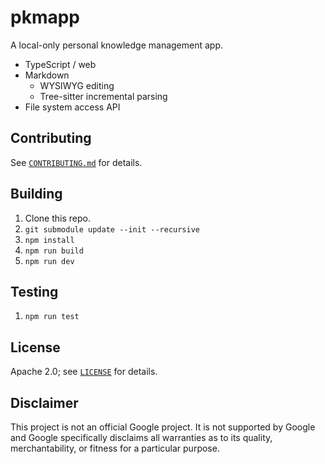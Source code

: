 # pkmapp

A local-only personal knowledge management app.

* TypeScript / web
* Markdown
  * WYSIWYG editing
  * Tree-sitter incremental parsing
* File system access API

## Contributing

See [`CONTRIBUTING.md`](CONTRIBUTING.md) for details.

## Building

1. Clone this repo.
1. `git submodule update --init --recursive`
1. `npm install`
1. `npm run build`
1. `npm run dev`

## Testing

1. `npm run test`

## License

Apache 2.0; see [`LICENSE`](LICENSE) for details.

## Disclaimer

This project is not an official Google project. It is not supported by
Google and Google specifically disclaims all warranties as to its quality,
merchantability, or fitness for a particular purpose.
